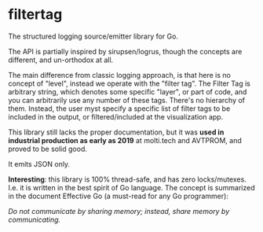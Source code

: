 # filtertag

The structured logging source/emitter library for Go.

The API is partially inspired by sirupsen/logrus, though the concepts are different, and un-orthodox at all.

The main difference from classic logging approach, is that here is no concept of "level", instead we operate with the "filter tag". The Filter Tag is arbitrary string, which denotes some specific "layer", or part of code, and you can arbitrarily use any number of these tags. There's no hierarchy of them. Instead, the
user myst specify a specific list of filter tags to be included in the output, or filtered/included at the visualization app.

This library still lacks the proper documentation, but it was __used in industrial production as early as 2019__ at molti.tech and AVTPROM, and proved to be solid good.

It emits JSON only.

__Interesting__: this library is 100% thread-safe, and has zero locks/mutexes. I.e. it is written in the best spirit of Go language. The concept is summarized in the document Effective Go (a must-read for any Go programmer):

   _Do not communicate by sharing memory; instead, share memory by communicating._

